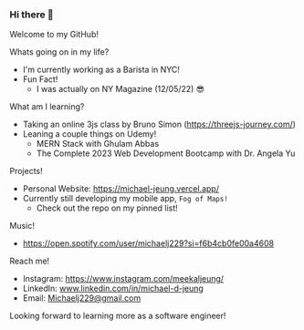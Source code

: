### Hi there 👋
Welcome to my GitHub!

Whats going on in my life?
  - I'm currently working as a Barista in NYC!
  - Fun Fact!
      - I was actually on NY Magazine (12/05/22) 😎

What am I learning?
  - Taking an online 3js class by Bruno Simon (https://threejs-journey.com/)
  - Leaning a couple things on Udemy!
      - MERN Stack with Ghulam Abbas
      - The Complete 2023 Web Development Bootcamp with Dr. Angela Yu
   
Projects!
  - Personal Website: https://michael-jeung.vercel.app/
  - Currently still developing my mobile app, `Fog of Maps!`
    - Check out the repo on my pinned list!
   
Music!
  - https://open.spotify.com/user/michaelj229?si=f6b4cb0fe00a4608
   
Reach me!
  - Instagram: https://www.instagram.com/meekaljeung/
  - LinkedIn: www.linkedin.com/in/michael-d-jeung
  - Email: Michaelj229@gmail.com

Looking forward to learning more as a software engineer!

<!--
**mdbj12/mdbj12** is a ✨ _special_ ✨ repository because its `README.md` (this file) appears on your GitHub profile.

Here are some ideas to get you started:

- 🔭 I’m currently working on ...
- 🌱 I’m currently learning ...
- 👯 I’m looking to collaborate on ...
- 🤔 I’m looking for help with ...
- 💬 Ask me about ...
- 📫 How to reach me: ...
- 😄 Pronouns: ...
- ⚡ Fun fact: ...
-->
